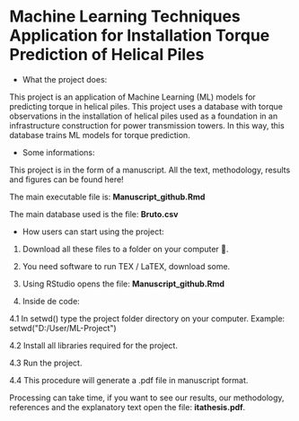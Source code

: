 # Machine Learning Techniques Application for Installation Torque Prediction of Helical Piles

- What the project does:

This project is an application of Machine Learning (ML) models for predicting torque in helical piles. 
This project uses a database with torque observations in the installation of helical piles used as a foundation in an infrastructure construction for power transmission towers.
In this way, this database trains ML models for torque prediction.

- Some informations:

This project is in the form of a manuscript. All the text, methodology, results and figures can be found here!

The main executable file is: **Manuscript_github.Rmd**

The main database used is the file: **Bruto.csv**

- How users can start using the project:

1. Download all these files to a folder on your computer  :open_file_folder:.

2. You need software to run TEX / LaTEX, download some.

3. Using RStudio opens the file: **Manuscript_github.Rmd**

4. Inside de code:

4.1 In setwd() type the project folder directory on your computer. Example: setwd("D:/User/ML-Project")

4.2 Install all libraries required for the project.

4.3 Run the project.

4.4 This procedure will generate a .pdf file in manuscript format.

Processing can take time, if you want to see our results, our methodology, references and the explanatory text open the file: **itathesis.pdf**.
